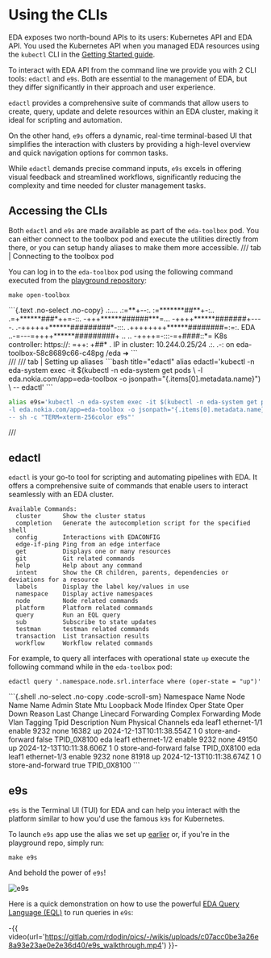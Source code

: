 # Using the CLIs

EDA exposes two north-bound APIs to its users: Kubernetes API and EDA API. You used the Kubernetes API when you managed EDA resources using the `kubectl` CLI in the [Getting Started guide](../getting-started/units-of-automation.md).

To interact with EDA API from the command line we provide you with 2 CLI tools: `edactl` and `e9s`. Both are essential to the management of EDA, but they differ significantly in their approach and user experience.

`edactl` provides a comprehensive suite of commands that allow users to create, query, update and delete resources within an EDA cluster, making it ideal for scripting and automation.

On the other hand, `e9s` offers a dynamic, real-time terminal-based UI that simplifies the interaction with clusters by providing a high-level overview and quick navigation options for common tasks.

While `edactl` demands precise command inputs, `e9s` excels in offering visual feedback and streamlined workflows, significantly reducing the complexity and time needed for cluster management tasks.

## Accessing the CLIs

Both `edactl` and `e9s` are made available as part of the `eda-toolbox` pod. You can either connect to the toolbox pod and execute the utilities directly from there, or you can setup handy aliases to make them more accessible.
/// tab | Connecting to the toolbox pod
<!-- --8<-- [start:open-toolbox] -->
You can log in to the `eda-toolbox` pod using the following command executed from the [playground repository](https://github.com/nokia-eda/playground):

```{.shell .no-select}
make open-toolbox
```
<!-- --8<-- [end:open-toolbox] -->
<div class="embed-result highlight">
```{.text .no-select .no-copy}
                     .:....
                .:=**+--:.
              :=*******##**+-:..
            .=+******###*++=-::.
           -+++******######***=...
          -++++******#######+----.
       .-++++++******#########*-:::.
      .++++++++******########=:=:.      EDA
   ..-=---=++++******#########+  ..
   ..      -++++=-:::-=+####::*=        K8s controller:  https://:
            =++:         +##*  .        IP in cluster:   10.244.0.25/24
            .:.           .-:
on eda-toolbox-58c8689c66-c48pg /eda
➜
```
</div>
///
/// tab | Setting up aliases
```bash title="edactl"
alias edactl='kubectl -n eda-system exec -it $(kubectl -n eda-system get pods \
-l eda.nokia.com/app=eda-toolbox -o jsonpath="{.items[0].metadata.name}") \
-- edactl'
```

```bash title="e9s"
alias e9s='kubectl -n eda-system exec -it $(kubectl -n eda-system get pods \
-l eda.nokia.com/app=eda-toolbox -o jsonpath="{.items[0].metadata.name}") \
-- sh -c "TERM=xterm-256color e9s"'
```

///

## edactl

`edactl` is your go-to tool for scripting and automating pipelines with EDA.
It offers a comprehensive suite of commands that enable users to interact seamlessly with an EDA cluster.

```title="edactl commands"
Available Commands:
  cluster      Show the cluster status
  completion   Generate the autocompletion script for the specified shell
  config       Interactions with EDACONFIG
  edge-if-ping Ping from an edge interface
  get          Displays one or many resources
  git          Git related commands
  help         Help about any command
  intent       Show the CR children, parents, dependencies or deviations for a resource
  labels       Display the label key/values in use
  namespace    Display active namespaces
  node         Node related commands
  platform     Platform related commands
  query        Run an EQL query
  sub          Subscribe to state updates
  testman      testman related commands
  transaction  List transaction results
  workflow     Workflow related commands
```

For example, to query all interfaces with operational state `up` execute the following command while in the `eda-toolbox` pod:

```{.shell .no-select}
edactl query '.namespace.node.srl.interface where (oper-state = "up")'
```

<div class="embed-result highlight">
```{.shell .no-select .no-copy .code-scroll-sm}
 Namespace Name    Node Name    Name           Admin State    Mtu    Loopback Mode    Ifindex     Oper State    Oper Down Reason    Last Change               Linecard    Forwarding Complex    Forwarding Mode    Vlan Tagging    Tpid         Description              Num Physical Channels
 eda               leaf1        ethernet-1/1   enable         9232   none             16382       up                                2024-12-13T10:11:38.554Z  1           0                     store-and-forward  false           TPID_0X8100
 eda               leaf1        ethernet-1/2   enable         9232   none             49150       up                                2024-12-13T10:11:38.606Z  1           0                     store-and-forward  false           TPID_0X8100
 eda               leaf1        ethernet-1/3   enable         9232   none             81918       up                                2024-12-13T10:11:38.674Z  1           0                     store-and-forward  true            TPID_0X8100
```
</div>

## e9s

`e9s` is the Terminal UI (TUI) for EDA and can help you interact with the platform similar to how you'd use the famous `k9s` for Kubernetes.

To launch `e9s` app use the alias we set up [earlier](#accessing-the-clis) or, if you're in the playground repo, simply run:

```shell
make e9s
```

And behold the power of `e9s`!

![e9s](https://gitlab.com/rdodin/pics/-/wikis/uploads/f716432aa9db2dca2928faaf65bdb620/image.png)

Here is a quick demonstration on how to use the powerful [EDA Query Language (EQL)](queries.md) to run queries in `e9s`:

-{{ video(url='https://gitlab.com/rdodin/pics/-/wikis/uploads/c07acc0be3a26e8a93e23ae0e2e36d40/e9s_walkthrough.mp4') }}-
